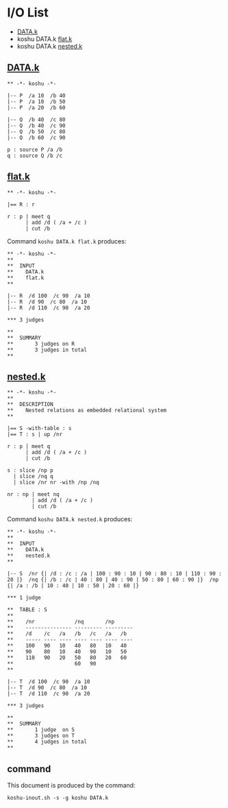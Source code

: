 # I/O List

- [DATA.k](#datak)
- koshu DATA.k [flat.k](#flatk)
- koshu DATA.k [nested.k](#nestedk)



## [DATA.k](DATA.k)

```
** -*- koshu -*-

|-- P  /a 10  /b 40
|-- P  /a 10  /b 50
|-- P  /a 20  /b 60

|-- Q  /b 40  /c 80
|-- Q  /b 40  /c 90
|-- Q  /b 50  /c 80
|-- Q  /b 60  /c 90

p : source P /a /b
q : source Q /b /c
```



## [flat.k](flat.k)

```
** -*- koshu -*-

|== R : r

r : p | meet q
      | add /d ( /a + /c )
      | cut /b
```

Command `koshu DATA.k flat.k` produces:

```
** -*- koshu -*-
**
**  INPUT
**    DATA.k
**    flat.k
**

|-- R  /d 100  /c 90  /a 10
|-- R  /d 90  /c 80  /a 10
|-- R  /d 110  /c 90  /a 20

*** 3 judges

**
**  SUMMARY
**       3 judges on R
**       3 judges in total
**
```



## [nested.k](nested.k)

```
** -*- koshu -*-
**
**  DESCRIPTION
**    Nested relations as embedded relational system
**

|== S -with-table : s
|== T : s | up /nr

r : p | meet q
      | add /d ( /a + /c )
      | cut /b

s : slice /np p
  | slice /nq q
  | slice /nr nr -with /np /nq

nr : np | meet nq
        | add /d ( /a + /c )
        | cut /b

```

Command `koshu DATA.k nested.k` produces:

```
** -*- koshu -*-
**
**  INPUT
**    DATA.k
**    nested.k
**

|-- S  /nr {| /d : /c : /a | 100 : 90 : 10 | 90 : 80 : 10 | 110 : 90 : 20 |}  /nq {| /b : /c | 40 : 80 | 40 : 90 | 50 : 80 | 60 : 90 |}  /np {| /a : /b | 10 : 40 | 10 : 50 | 20 : 60 |}

*** 1 judge 

**  TABLE : S
**
**    /nr             /nq       /np
**    --------------- --------- ---------
**    /d    /c   /a   /b   /c   /a   /b
**    ----- ---- ---- ---- ---- ---- ----
**    100   90   10   40   80   10   40
**    90    80   10   40   90   10   50
**    110   90   20   50   80   20   60
**                    60   90   
**                              

|-- T  /d 100  /c 90  /a 10
|-- T  /d 90  /c 80  /a 10
|-- T  /d 110  /c 90  /a 20

*** 3 judges

**
**  SUMMARY
**       1 judge  on S
**       3 judges on T
**       4 judges in total
**
```



## command

This document is produced by the command:

```
koshu-inout.sh -s -g koshu DATA.k
```
